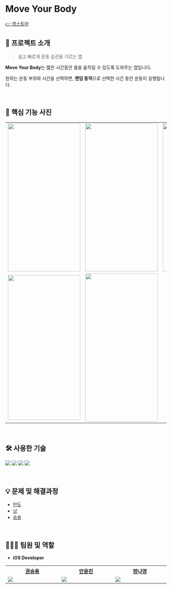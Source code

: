 # **Move Your Body**

<a href="https://apps.apple.com/kr/app/moveyourbody/id6448321387" taregt="_blank">👉  앱스토어</a>

## 📌 프로젝트 소개

> 쉽고 빠르게 운동 습관을 기르는 앱

**Move Your Body**는 짧은 시간동안 몸을 움직일 수 있도록 도와주는 앱입니다.

원하는 운동 부위와 시간을 선택하면, **랜덤 동작**으로 선택한 시간 동안 운동이 실행됩니다.

<br>

## 📸 핵심 기능 사진

<table>
  <tr>
    <td><img width="226px" height="462px" src="https://github.com/Swift-Coding-Club/MoveYourBody/assets/22342277/17f59a31-3ee2-4a96-a58f-2499c2cedecd"/></td>
    <td><img width="226px" height="462px" src="https://github.com/Swift-Coding-Club/MoveYourBody/assets/22342277/0db29f53-a69c-47d1-84b8-192e7811cfc7"/></td>
    <td><img width="226px" height="462px" src="https://github.com/Swift-Coding-Club/MoveYourBody/assets/22342277/bb3d77db-a862-4310-a5f0-f8fd9208f00a"/></td>
    
  </tr>
  <tr>
  <td><img width="226px" height="452px" src="https://github.com/Swift-Coding-Club/MoveYourBody/assets/22342277/d3df27e7-fe83-43bc-b684-7ec1269e689f"/></td>
    <td><img width="226px" height="462px" src="https://github.com/Swift-Coding-Club/MoveYourBody/assets/22342277/ce85d4e0-01c2-4868-9af2-852d16ec253f"/></td>
  </tr>    
 </table>

<br>

## 🛠️ 사용한 기술
<img src="https://img.shields.io/badge/iOS-000000?style=round-square&logo=iOS&logoColor=white"/> <img src="https://img.shields.io/badge/Swift-F05138?style=round-square&logo=Swift&logoColor=white"/> <img src="https://img.shields.io/badge/SwiftUI-0886FE?style=round-square&logo=Swift&logoColor=white"/> <img src="https://img.shields.io/badge/Xcode-147EFB?style=round-square&logo=Xcode&logoColor=white"/>

<br/> 

## 💡 문제 및 해결과정

* [만도](https://github.com/Swift-Coding-Club/MoveYourBody/wiki/Mando)
* [낭](https://github.com/Swift-Coding-Club/MoveYourBody/wiki/Nang)
* [승용](https://github.com/Swift-Coding-Club/MoveYourBody/wiki/Eric)
  
<br/>

## 💁🏻‍♂️ 팀원 및 역할

* **iOS Developer**
<table width="600px">
    <th style="text-align:center">
      <a href="https://github.com/ericKwon95" target="_blank">권승용</a>
    </th>
    <th style="text-align:center">
      <a href="https://github.com/thisisthewa2" target="_blank">안윤진</a>
    </th>
    <th style="text-align:center">
      <a href="https://github.com/nang518" target="_blank">정나영</a>
    </th>
    <tr>
        <td width="200px">
            <img src="https://avatars.githubusercontent.com/u/22342277?v=4"/>
        </td>
        <td width="200px">
            <img src="https://avatars.githubusercontent.com/u/119280160?v=4"/>
        </td>
        <td width="200px">
            <img src="https://avatars.githubusercontent.com/u/106538455?v=4"/>
        </td>
    </tr>
    
</table>
